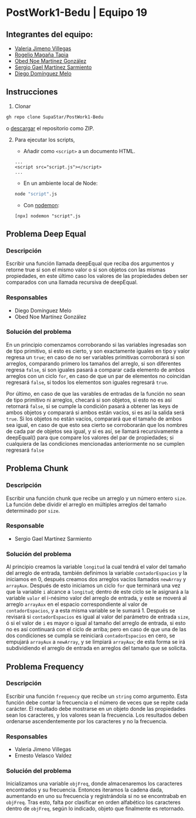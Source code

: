 # PostWork1-Bedu | Equipo 19

## Integrantes del equipo:

- [Valeria Jimeno Villegas](https://github.com/valjime95)
- [Rogelio Magaña Tapia](https://github.com/MaganaRogelio)
- [Obed Noe Martínez González](https://github.com/SupaStar)
- [Sergio Gael Martínez Sarmiento](https://github.com/Searge1357)
- [Diego Domínguez Melo](https://github.com/POWRFULCOW89)

## Instrucciones

1. Clonar 
 
```sh
gh repo clone SupaStar/PostWork1-Bedu
```
o [descargar](https://github.com/SupaStar/PostWork1-Bedu/archive/refs/heads/main.zip) el repositorio como ZIP.

2. Para ejecutar los scripts, 

    - Añadir como `<script>` a un documento HTML.

    ```
    ...
    <script src="script.js"></script>
    ...
    ```

    - En un ambiente local de Node:

    ```sh
    node "script".js 
    ```
    - Con [nodemon](https://github.com/remy/nodemon#installation):

    ```
    [npx] nodemon "script".js
    ```

## Problema Deep Equal

### Descripción

Escribir una función llamada deepEqual que reciba dos argumentos y retorne true si son el mismo valor o si son objetos con las mismas propiedades, en este último caso los valores de las propiedades deben ser comparados con una llamada recursiva de deepEqual.

### Responsables

- Diego Domínguez Melo
- Obed Noe Martínez González

### Solución del problema

En un principio comenzamos corroborando si las  variables ingresadas son de tipo primitivo, si esto es cierto, y son exactamente iguales en tipo y valor regresa un `true`; en caso de no ser variables primitivas corroborará si son arreglos, comparando primero los tamaños del arreglo, si son diferentes regresa `false`, si son iguales pasará a comparar cada elemento de ambos arreglos con un ciclo `for`, en caso de que un par de elementos no coincidan regresará `false`, si todos los elementos son iguales regresará `true`.

Por último, en caso de que las varables de entradas de la función no sean de tipo primitivo ni arreglos, checará si son objetos, si esto no es así retornará `false`, si se cumple la condición pasará a obtener las keys de ambos objetos y comparará si ambos están vacíos, si es así la salida será `true`. Si los objetos no están vacíos, comparará que el tamaño de ambos sea igual, en caso de que esto sea cierto se corroborarán que los nombres de cada par de objetos sea igual, y si es así, se llamará recursivamente a deepEqual() para que compare los valores del par de propiedades; si cualquiera de las condiciones mencionadas anteriormente no se cumplen regresará `false`

## Problema Chunk

### Descripción

Escribir una función chunk que recibe un arreglo y un número entero `size`. La función debe dividir el arreglo en múltiples arreglos del tamaño determinado por `size`.

### Responsable

- Sergio Gael Martínez Sarmiento

### Solución del problema

Al principio creamos la variable `longitud` la cual tendrá el valor del tamaño del arreglo de entrada, también definimos la variable `contadorEspacios` y la iniciamos en 0, después creamos dos arreglos vacíos llamados `newArray` y `arrayAux`. Después de esto iniciamos un ciclo `for` que terminará una vez que la variable `i` alcance a `longitud`; dentro de este ciclo se le asignará a la variable `valor` el i-nésimo valor del arreglo de entrada, y este se moverá al arreglo `arrayAux` en el espacio correspondiente al valor de `contadorEspacios`, y a esta misma variable se le sumará 1. Después se revisará si `contadorEspacios` es igual al valor del parámetro de entrada `size`, ó si el valor de `i` es mayor o igual al tamaño del arreglo de entrada, si esto no es así continuará con el ciclo de arriba; pero en caso de que una de las dos condiciones se cumpla se reiniciará `contadorEspacios` en cero, se empujará `arrayAux` a `newArray`, y se limpiará `arrayAux`; de esta forma se irá subdividiendo el arreglo de entrada en arreglos del tamaño que se solicita.

## Problema Frequency

### Descripción

Escribir una función `frequency` que recibe un `string` como argumento. Esta función debe contar la frecuencia o el número de veces que se repite cada carácter. El resultado debe mostrarse en un objeto donde las propiedades sean los caracteres, y los valores sean la frecuencia. Los resultados deben ordenarse ascendentemente por los caracteres y no la frecuencia.

### Responsables

- Valeria Jimeno Villegas
- Ernesto Velasco Valdez

### Solución del problema

Inicializamos una variable `objFreq`, donde almacenaremos los caracteres encontrados y su frecuencia. Entonces iteramos la cadena dada, aumentando en uno su frecuencia y registrándola si no se encontrabab en `objFreq`. Tras esto, falta por clasificar en orden alfabético los caracteres dentro de `objFreq`, según lo indicado, objeto que finalmente es retornado.